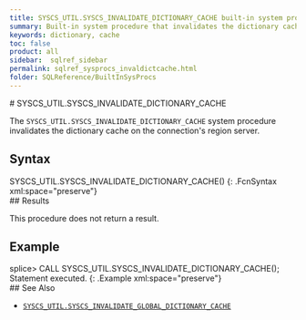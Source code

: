 ```yaml
---
title: SYSCS_UTIL.SYSCS_INVALIDATE_DICTIONARY_CACHE built-in system procedure
summary: Built-in system procedure that invalidates the dictionary cache on the connection's region server.
keywords: dictionary, cache
toc: false
product: all
sidebar:  sqlref_sidebar
permalink: sqlref_sysprocs_invaldictcache.html
folder: SQLReference/BuiltInSysProcs
---
```

<section>
<div class="TopicContent" data-swiftype-index="true" markdown="1">
# SYSCS_UTIL.SYSCS_INVALIDATE_DICTIONARY_CACHE

The `SYSCS_UTIL.SYSCS_INVALIDATE_DICTIONARY_CACHE` system procedure
invalidates the dictionary cache on the connection's region server.

## Syntax

<div class="fcnWrapperWide" markdown="1">
    SYSCS_UTIL.SYSCS_INVALIDATE_DICTIONARY_CACHE()
{: .FcnSyntax xml:space="preserve"}

</div>
## Results

This procedure does not return a result.

## Example

<div class="preWrapperWide" markdown="1">
    splice> CALL SYSCS_UTIL.SYSCS_INVALIDATE_DICTIONARY_CACHE();
    Statement executed.
{: .Example xml:space="preserve"}

</div>
## See Also

* [`SYSCS_UTIL.SYSCS_INVALIDATE_GLOBAL_DICTIONARY_CACHE`](sqlref_sysprocs_invalglobaldictcache.html)

</div>
</section>

